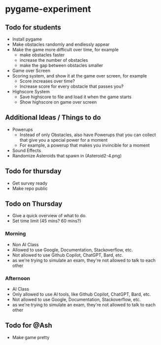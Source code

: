 # pygame-experiment

## Todo for students
- Install pygame
- Make obstacles randomly and endlessly appear
- Make the game more difficult over time, for example
  - make obstacles faster
  - increase the number of obstacles
  - make the gap between obstacles smaller
- Game over Screen
- Scoring system, and show it at the game over screen, for example
  - Score increases over time?
  - Increase score for every obstacle that passes you?
- Highscore System
  - Save highscore to file and load it when the game starts
  - Show highscore on game over screen

## Additional Ideas / Things to do
- Powerups
  - Instead of only Obstacles, also have Powerups that you can collect that give you a special power for a moment
  - For example, a powerup that makes you invincible for a moment
- Sound Effects
- Randomize Asteroids that spawn in (Asteroid2-4.png)

## Todo for thursday
- Get survey ready
- Make repo public

## Todo on Thursday
- Give a quick overview of what to do.
- Set time limit (45 mins? 60 mins?)
### Morning
- Non AI Class
- Allowed to use Google, Documentation, Stackoverflow, etc.
- Not allowed to use Github Copilot, ChatGPT, Bard, etc.
- as we're trying to simulate an exam, they're not allowed to talk to each other
### Afternoon
- AI Class
- Only allowed to use AI tools, like Github Copilot, ChatGPT, Bard, etc.
- Not allowed to use Google, Documentation, Stackoverflow, etc.
- as we're trying to simulate an exam, they're not allowed to talk to each other

## Todo for @Ash
- Make game pretty
